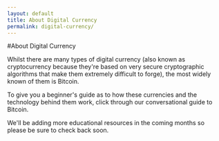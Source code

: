 ```yaml
---
layout: default
title: About Digital Currency
permalink: digital-currency/
---
```


#About Digital Currency

Whilst there are many types of digital currency (also known as cryptocurrency because they're based on very secure cryptographic algorithms that make them extremely difficult to forge), the most widely known of them is Bitcoin.

To give you a beginner's guide as to how these currencies and the technology behind them work, click through our conversational guide to Bitcoin.

We'll be adding more educational resources in the coming months so please be sure to check back soon.